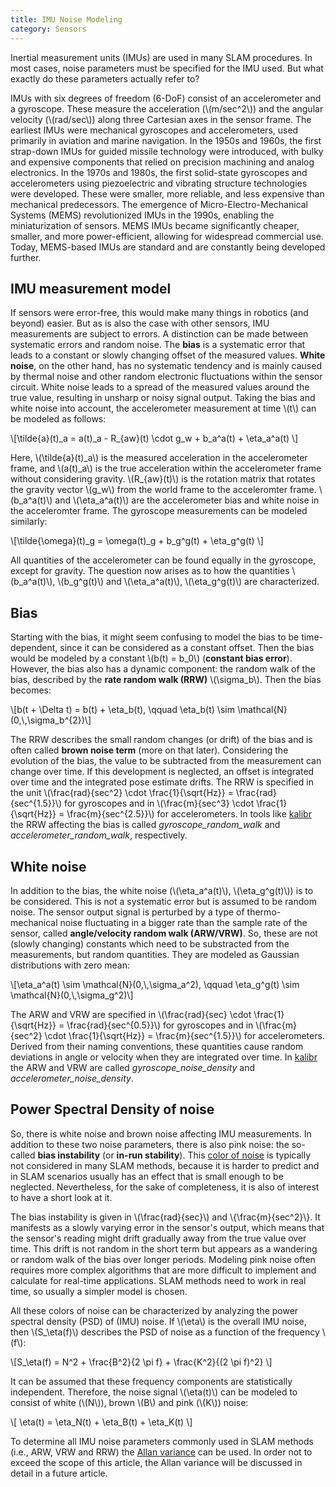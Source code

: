 ```yaml
---
title: IMU Noise Modeling
category: Sensors
---
```


Inertial measurement units (IMUs) are used in many SLAM procedures. In most cases, noise parameters must be specified for the IMU used. But what exactly do these parameters actually refer to?

<!-- more -->

<p>IMUs with six degrees of freedom (6-DoF) consist of an accelerometer and a gyroscope. These measure the acceleration (\(m/sec^2\)) and the angular velocity (\(rad/sec\)) along three Cartesian axes in the sensor frame. The earliest IMUs were mechanical gyroscopes and accelerometers, used primarily in aviation and marine navigation. In the 1950s and 1960s, the first strap-down IMUs for guided missile technology were introduced, with bulky and expensive components that relied on precision machining and analog electronics. In the 1970s and 1980s, the first solid-state gyroscopes and accelerometers using piezoelectric and vibrating structure technologies were developed. These were smaller, more reliable, and less expensive than mechanical predecessors. The emergence of Micro-Electro-Mechanical Systems (MEMS) revolutionized IMUs in the 1990s, enabling the miniaturization of sensors. MEMS IMUs became significantly cheaper, smaller, and more power-efficient, allowing for widespread commercial use. Today, MEMS-based IMUs are standard and are constantly being developed further.</p>

## IMU measurement model

<p>If sensors were error-free, this would make many things in robotics (and beyond) easier. But as is also the case with other sensors, IMU measurements are subject to errors. A distinction can be made between systematic errors and random noise. The <b>bias</b> is a systematic error that leads to a constant or slowly changing offset of the measured values. <b>White noise</b>, on the other hand, has no systematic tendency and is mainly caused by thermal noise and other random electronic fluctuations within the sensor circuit. White noise leads to a spread of the measured values around the true value, resulting in unsharp or noisy signal output. Taking the bias and white noise into account, the accelerometer measurement at time \(t\) can be modeled as follows:</p>

<p>\[\tilde{a}(t)_a = a(t)_a - R_{aw}(t) \cdot g_w + b_a^a(t) + \eta_a^a(t) \]</p>

<p>Here, \(\tilde{a}(t)_a\) is the measured acceleration in the accelerometer frame, and \(a(t)_a\) is the true acceleration within the accelerometer frame without considering gravity. \(R_{aw}(t)\) is the rotation matrix that rotates the gravity vector \(g_w\) from the world frame to the acceleromter frame. \(b_a^a(t)\) and \(\eta_a^a(t)\) are the accelerometer bias and white noise in the acceleromter frame. The gyroscope measurements can be modeled similarly: </p>

<p>\[\tilde{\omega}(t)_g = \omega(t)_g + b_g^g(t) + \eta_g^g(t) \]</p>

<p>All quantities of the accelerometer can be found equally in the gyroscope, except for gravity. The question now arises as to how the quantities \(b_a^a(t)\), \(b_g^g(t)\) and \(\eta_a^a(t)\), \(\eta_g^g(t)\) are characterized.</p>

## Bias

<p>Starting with the bias, it might seem confusing to model the bias to be time-dependent, since it can be considered as a constant offset. Then the bias would be modeled by a constant \(b(t) = b_0\) (<b>constant bias error</b>). However, the bias also has a dynamic component: the random walk of the bias, described by the <b>rate random walk (RRW)</b> \(\sigma_b\). Then the bias becomes:</p>

<p>\[b(t + \Delta t) = b(t) + \eta_b(t), \qquad \eta_b(t) \sim \mathcal{N}(0,\,\sigma_b^{2})\]</p>

<p>The RRW describes the small random changes (or drift) of the bias and is often called <b>brown noise term</b> (more on that later). Considering the evolution of the bias, the value to be subtracted from the measurement can change over time. If this development is neglected, an offset is integrated over time and the integrated pose estimate drifts. The RRW is specified in the unit \(\frac{rad}{sec^2} \cdot \frac{1}{\sqrt{Hz}} = \frac{rad}{sec^{1.5}}\) for gyroscopes and in \(\frac{m}{sec^3} \cdot \frac{1}{\sqrt{Hz}} = \frac{m}{sec^{2.5}}\) for accelerometers. In tools like <a href="https://github.com/ethz-asl/kalibr/wiki/IMU-Noise-Model">kalibr</a> the RRW affecting the bias is called <i>gyroscope_random_walk</i> and <i>accelerometer_random_walk</i>, respectively.</p>

## White noise

<p>In addition to the bias, the white noise (\(\eta_a^a(t)\), \(\eta_g^g(t)\)) is to be considered. This is not a systematic error but is assumed to be random noise. The sensor output signal is perturbed by a type of thermo-mechanical noise fluctuating in a bigger rate than the sample rate of the sensor, called <b>angle/velocity random walk (ARW/VRW)</b>. So, these are not (slowly changing) constants which need to be substracted from the measurements, but random quantities. They are modeled as Gaussian distributions with zero mean:</p> 

<p>\[\eta_a^a(t) \sim \mathcal{N}(0,\,\sigma_a^2), \qquad \eta_g^g(t) \sim \mathcal{N}(0,\,\sigma_g^2)\]</p>

<p>The ARW and VRW are specified in \(\frac{rad}{sec} \cdot \frac{1}{\sqrt{Hz}} = \frac{rad}{sec^{0.5}}\) for gyroscopes and in \(\frac{m}{sec^2} \cdot \frac{1}{\sqrt{Hz}} = \frac{m}{sec^{1.5}}\) for accelerometers. Derived from their naming conventions, these quantities cause random deviations in angle or velocity when they are integrated over time. In <a href="https://github.com/ethz-asl/kalibr/wiki/IMU-Noise-Model">kalibr</a> the ARW and VRW are called <i>gyroscope_noise_density</i> and <i>accelerometer_noise_density</i>.</p>

## Power Spectral Density of noise

<p>So, there is white noise and brown noise affecting IMU measurements. In addition to these two noise parameters, there is also pink noise: the so-called <b>bias instability</b> (or <b>in-run stability</b>). This <a href="https://en.wikipedia.org/wiki/Colors_of_noise">color of noise</a> is typically not considered in many SLAM methods, because it is harder to predict and in SLAM scenarios usually has an effect that is small enough to be neglected. Nevertheless, for the sake of completeness, it is also of interest to have a short look at it.</p>

<p>The bias instability is given in \(\frac{rad}{sec}\) and \{\frac{m}{sec^2}\}. It manifests as a slowly varying error in the sensor's output, which means that the sensor's reading might drift gradually away from the true value over time. This drift is not random in the short term but appears as a wandering or random walk of the bias over longer periods. Modeling pink noise often requires more complex algorithms that are more difficult to implement and calculate for real-time applications. SLAM methods need to work in real time, so usually a simpler model is chosen.</p>

<p>All these colors of noise can be characterized by analyzing the power spectral density (PSD) of (IMU) noise. If \(\eta\) is the overall IMU noise, then \(S_\eta(f)\) describes the PSD of noise as a function of the frequency \(f\):</p>

<p>\[S_\eta(f) = N^2 + \frac{B^2}{2 \pi f} + \frac{K^2}{(2 \pi f)^2} \]</p>

<p>It can be assumed that these frequency components are statistically independent. Therefore, the noise signal \(\eta(t)\) can be modeled to consist of white (\(N\)), brown \(B\) and pink (\(K\)) noise:</p>

<p>\[ \eta(t) = \eta_N(t) + \eta_B(t) + \eta_K(t) \]</p>

<p>To determine all IMU noise parameters commonly used in SLAM methods (i.e., ARW, VRW and RRW) the <a href="https://en.wikipedia.org/wiki/Allan_variance">Allan variance</a> can be used. In order not to exceed the scope of this article, the Allan variance will be discussed in detail in a future article.</p>
